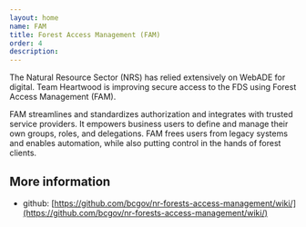 ```yaml
---
layout: home
name: FAM
title: Forest Access Management (FAM)
order: 4
description: 
---
```


The Natural Resource Sector (NRS) has relied extensively on WebADE for digital. Team Heartwood is improving secure access to the FDS using Forest Access Management (FAM). 

FAM streamlines and standardizes authorization and integrates with trusted service providers. It empowers business users to define and manage their own groups, roles, and delegations. FAM frees users from legacy systems and enables automation, while also putting control in the hands of forest clients.

## More information
+ github: [https://github.com/bcgov/nr-forests-access-management/wiki/](https://github.com/bcgov/nr-forests-access-management/wiki/)
